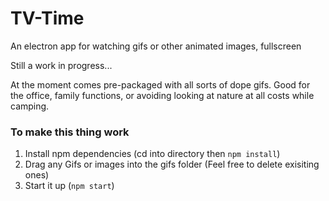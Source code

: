 # TV-Time
An electron app for watching gifs or other animated images, fullscreen 

Still a work in progress...

At the moment comes pre-packaged with all sorts of dope gifs.
Good for the office, family functions, or avoiding looking at nature at all costs while camping.

### To make this thing work
1. Install npm dependencies (cd into directory then `npm install`)
1. Drag any Gifs or images into the gifs folder (Feel free to delete exisiting ones) 
2. Start it up (`npm start`)
